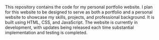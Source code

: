 This repository contains the code for my personal portfolio website.
I plan for this website to be designed to serve as both a portfolio 
and a personal website to showcase my skills, projects, and professional background.
It is built using HTML, CSS, and JavaScript. The website is currently in development, 
with updates being released each time substantial implementation and testing is completed.

